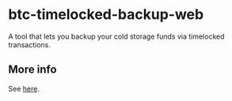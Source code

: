 # btc-timelocked-backup-web
A tool that lets you backup your cold storage funds via timelocked transactions. 

## More info
See [here](https://github.com/James-Sangalli/crypto-timelocked-backup/tree/master/scripts/bitcoin).
